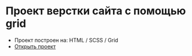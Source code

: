 # Проект верстки сайта с помощью grid

- Проект построен на: HTML / SCSS / Grid
- [Открыть проект](https://mrsergpron.github.io/grid-project/)
